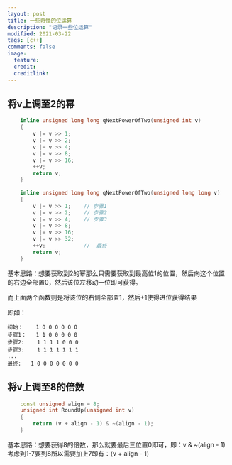 ```yaml
---
layout: post
title: 一些奇怪的位运算
description: "记录一些位运算"
modified: 2021-03-22
tags: [c++]
comments: false
image:
  feature: 
  credit: 
  creditlink: 
---
```


## 将v上调至2的幂

```c++
    inline unsigned long long qNextPowerOfTwo(unsigned int v)
    {
        v |= v >> 1;
        v |= v >> 2;
        v |= v >> 4;
        v |= v >> 8;
        v |= v >> 16;
        ++v;
        return v;
    }

    inline unsigned long long qNextPowerOfTwo(unsigned long long v)
    {
        v |= v >> 1;    // 步骤1
        v |= v >> 2;    // 步骤2
        v |= v >> 4;    // 步骤3
        v |= v >> 8;
        v |= v >> 16;
        v |= v >> 32; 
        ++v;            //  最终
        return v;
    } 
```

基本思路：想要获取到2的幂那么只需要获取到最高位1的位置，然后向这个位置的右边全部置0，然后该位左移动一位即可获得。

而上面两个函数则是将该位的右侧全部置1，然后+1使得进位获得结果

即如：
```
初始：    1 0 0 0 0 0 0
步骤1：   1 1 0 0 0 0 0
步骤2:    1 1 1 1 0 0 0
步骤3:    1 1 1 1 1 1 1
...
最终:   1 0 0 0 0 0 0 0
```

## 将v上调至8的倍数

```c++
    const unsigned align = 8;
    unsigned int RoundUp(unsigned int v) 
    {
        return (v + align - 1) & ~(align - 1);
    }

```

基本思路：想要获得8的倍数，那么就要最后三位置0即可，即：v & ~(align - 1)
考虑到1-7要到8所以需要加上7即有：(v + align - 1)
